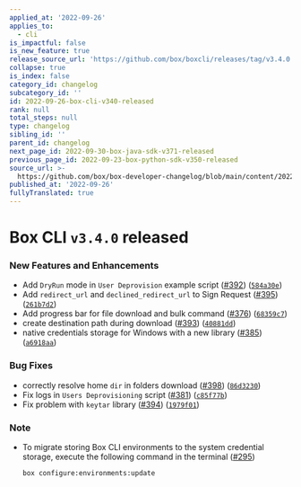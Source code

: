 ```yaml
---
applied_at: '2022-09-26'
applies_to:
  - cli
is_impactful: false
is_new_feature: true
release_source_url: 'https://github.com/box/boxcli/releases/tag/v3.4.0'
collapse: true
is_index: false
category_id: changelog
subcategory_id: ''
id: 2022-09-26-box-cli-v340-released
rank: null
total_steps: null
type: changelog
sibling_id: ''
parent_id: changelog
next_page_id: 2022-09-30-box-java-sdk-v371-released
previous_page_id: 2022-09-23-box-python-sdk-v350-released
source_url: >-
  https://github.com/box/box-developer-changelog/blob/main/content/2022/09-26-box-cli-v340-released.md
published_at: '2022-09-26'
fullyTranslated: true
---
```

# Box CLI `v3.4.0` released

### New Features and Enhancements

* Add `DryRun` mode in `User Deprovision` example script ([#392][1]) ([`584a30e`][2])
* Add `redirect_url` and `declined_redirect_url` to Sign Request ([#395][3]) ([`261b7d2`][4])
* Add progress bar for file download and bulk command ([#376][5]) ([`68359c7`][6])
* create destination path during download ([#393][7]) ([`40881dd`][8])
* native credentials storage for Windows with a new library ([#385][9]) ([`a6918aa`][10])

### Bug Fixes

* correctly resolve home `dir` in folders download ([#398][11]) ([`86d3230`][12])
* Fix logs in `Users Deprovisioning` script ([#381][13]) ([`c85f77b`][14])
* Fix problem with `keytar` library ([#394][15]) ([`1979f01`][16])

### Note

* To migrate storing Box CLI environments to the system credential storage, execute the following command in the terminal ([#295](https://github.com/box/boxcli/issues/295))

    `box configure:environments:update`

[1]: https://github.com/box/boxcli/issues/392

[2]: https://github.com/box/boxcli/commit/584a30ef33446a6687ce558c810804202650299f

[3]: https://github.com/box/boxcli/issues/395

[4]: https://github.com/box/boxcli/commit/261b7d22a5e5adf3647276cbf59454cca9bf607f

[5]: https://github.com/box/boxcli/issues/376

[6]: https://github.com/box/boxcli/commit/68359c7e97ce2b606184426cbbaac73914ceb81a

[7]: https://github.com/box/boxcli/issues/393

[8]: https://github.com/box/boxcli/commit/40881ddbd2c86e80f19689f012736fb19f18d945

[9]: https://github.com/box/boxcli/issues/385

[10]: https://github.com/box/boxcli/commit/a6918aaa6e28bd29619bea31c97b845d8d429fec

[11]: https://github.com/box/boxcli/issues/398

[12]: https://github.com/box/boxcli/commit/86d3230456827a042be04f5ef372b15d83fd6a10

[13]: https://github.com/box/boxcli/issues/381

[14]: https://github.com/box/boxcli/commit/c85f77b3042dfc3ddfe54b2acd94b220f6ee0e9b

[15]: https://github.com/box/boxcli/issues/394

[16]: https://github.com/box/boxcli/commit/1979f01758a30cd1dbf9d32c19ce2f3a00c0d5ec
